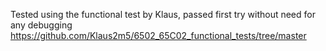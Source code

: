 Tested using the functional test by Klaus, passed first try without need for any debugging
https://github.com/Klaus2m5/6502_65C02_functional_tests/tree/master
